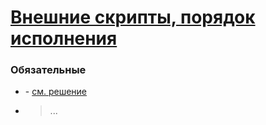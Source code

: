 # [Внешние скрипты, порядок исполнения](https://learn.javascript.ru/external-script)

### Обязательные
 
* []() - [см. решение]()

* []()
  > ...